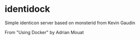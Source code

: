identidock
==========

Simple identicon server based on monsterid from Kevin Gaudin

From "Using Docker" by Adrian Mouat
